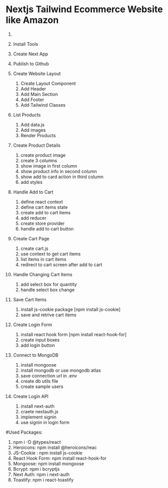 # Nextjs Tailwind Ecommerce Website like Amazon

1.
2. Install Tools
3. Create Next App
4. Publish to Github
5. Create Website Layout
    1. Create Layout Component
    2. Add Header
    3. Add Main Section
    4. Add Footer
    5. Add Tailwind Classes

6. List Products
    1. Add data.js
    2. Add images
    3. Render Products

7. Create Product Details
    1. create product image
    2. create 3 columns
    3. show image in first column
    4. show product info in second column
    5. show add to card action in third column
    6. add styles

8. Handle Add to Cart
    1. define react context
    2. define cart items state
    3. create add to cart items
    4. add reducer
    5. create store provider
    6. handle add to cart button

9. Create Cart Page
    1. create cart.js
    2. use context to get cart items
    3. list items in cart items
    4. redirect to cart screen after add to cart

10. Handle Changing Cart Items
    1. add select box for quantity
    2. handle select box change

11. Save Cart Items
    1. install js-cookie package [npm install js-cookie]
    2. save and retrive cart items

12. Create Login Form
    1. install react hook form [npm install react-hook-for]
    2. create input boxes
    3. add login button

13. Connect to MongoDB
    1. install mongoose
    2. install mongodb or use mongodb atlas
    3. save connection url in .env
    4. create db utils file
    5. create sample users

14. Create Login API
    1. install next-auth
    2. craete nextauth.js
    3. implement signin
    4. use signin in login form


#Used Packages:
1. npm i -D @types/react
2. Heroicons: npm install @heroicons/reac
3. JS-Cookie : npm install js-cookie
4. React Hook Form: npm install react-hook-for
5. Mongoose: npm install mongoose
6. Bcrypt: npm i bcryptjs
7. Next Auth: npm i next-auth
8. Toastify: npm i react-toastify